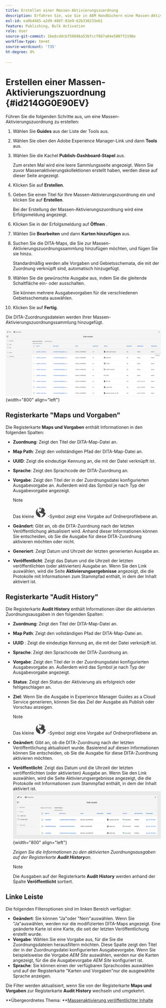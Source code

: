 ```yaml
---
title: Erstellen einer Massen-Aktivierungszuordnung
description: Erfahren Sie, wie Sie in AEM Handbüchern eine Massen-Aktivierungszuordnung erstellen.
exl-id: ea0bd465-a2d9-488f-83e9-62b336233eb1
feature: Publishing, Bulk Activation
role: User
source-git-commit: 1be8cddcbf58696a53bfccf887a04e5807f2198e
workflow-type: tm+mt
source-wordcount: '735'
ht-degree: 0%

---
```


# Erstellen einer Massen-Aktivierungszuordnung {#id214GG0E90EV}

Führen Sie die folgenden Schritte aus, um eine Massen-Aktivierungszuordnung zu erstellen:

1. Wählen Sie **Guides** aus der Liste der Tools aus.

1. Wählen Sie oben den Adobe Experience Manager-Link und dann **Tools** aus.

1. Wählen Sie die Kachel **Publish-Dashboard-Stapel** aus.

   Zum ersten Mal wird eine leere Sammlungsseite angezeigt. Wenn Sie zuvor Massenaktivierungskollektionen erstellt haben, werden diese auf dieser Seite angezeigt.

1. Klicken Sie auf **Erstellen**.

1. Geben Sie einen Titel für Ihre Massen-Aktivierungszuordnung ein und klicken Sie auf **Erstellen**.

   Bei der Erstellung der Massen-Aktivierungszuordnung wird eine Erfolgsmeldung angezeigt.

1. Klicken Sie in der Erfolgsmeldung auf **Öffnen** .

1. Wählen Sie **Bearbeiten** und dann **Karten hinzufügen** aus.

1. Suchen Sie die DITA-Maps, die Sie zur Massen-Aktivierungszuordnungssammlung hinzufügen möchten, und fügen Sie sie hinzu.

   Standardmäßig werden alle Vorgaben und Gebietsschemata, die mit der Zuordnung verknüpft sind, automatisch hinzugefügt.

1. Wählen Sie die gewünschte Ausgabe aus, indem Sie die gleitende Schaltfläche ein- oder ausschalten.

   Sie können mehrere Ausgabevorgaben für die verschiedenen Gebietsschemata auswählen.

1. Klicken Sie auf **Fertig**.

Die DITA-Zuordnungsdateien werden Ihrer Massen-Aktivierungszuordnungssammlung hinzugefügt.

![ erstellte Massenaktivierungssammlung](images/bulk-activation-collection-created.png){width="800" align="left"}

## Registerkarte &quot;Maps und Vorgaben&quot;

Die Registerkarte **Maps und Vorgaben** enthält Informationen in den folgenden Spalten:

- **Zuordnung**: Zeigt den Titel der DITA-Map-Datei an.
- **Map Path**: Zeigt den vollständigen Pfad der DITA-Map-Datei an.

- **UUID**: Zeigt die eindeutige Kennung an, die mit der Datei verknüpft ist.

- **Sprache**: Zeigt den Sprachcode der DITA-Zuordnung an.
- **Vorgabe**: Zeigt den Titel der in der Zuordnungsdatei konfigurierten Ausgabevorgabe an. Außerdem wird das Symbol je nach Typ der Ausgabevorgabe angezeigt.

  >[!NOTE]
  >
  > Das kleine ![](images/global-preset-icon.svg) -Symbol zeigt eine Vorgabe auf Ordnerprofilebene an.

- **Geändert**: Gibt an, ob die DITA-Zuordnung nach der letzten Veröffentlichung aktualisiert wird. Anhand dieser Informationen können Sie entscheiden, ob Sie die Ausgabe für diese DITA-Zuordnung aktivieren möchten oder nicht.
- **Generiert**: Zeigt Datum und Uhrzeit der letzten generierten Ausgabe an.
- **Veröffentlicht**: Zeigt das Datum und die Uhrzeit der letzten veröffentlichten (oder aktivierten) Ausgabe an. Wenn Sie den Link auswählen, wird die Seite **Aktivierungsergebnisse** angezeigt, die die Protokolle mit Informationen zum Stammpfad enthält, in dem der Inhalt aktiviert ist.

## Registerkarte &quot;Audit History&quot;

Die Registerkarte **Audit History** enthält Informationen über die aktivierten Zuordnungsausgaben in den folgenden Spalten:
- **Zuordnung**: Zeigt den Titel der DITA-Map-Datei an.
- **Map Path**: Zeigt den vollständigen Pfad der DITA-Map-Datei an.
- **UUID** : Zeigt die eindeutige Kennung an, die mit der Datei verknüpft ist.
- **Sprache**: Zeigt den Sprachcode der DITA-Zuordnung an.
- **Vorgabe**: Zeigt den Titel der in der Zuordnungsdatei konfigurierten Ausgabevorgabe an. Außerdem wird das Symbol je nach Typ der Ausgabevorgabe angezeigt.
- **Status**: Zeigt den Status der Aktivierung als erfolgreich oder fehlgeschlagen an.
- **Ziel**: Wenn Sie die Ausgabe in Experience Manager Guides as a Cloud Service generieren, können Sie das Ziel der Ausgabe als Publish oder Vorschau anzeigen.

  >[!NOTE]
  >
  > Das kleine ![](images/global-preset-icon.svg) -Symbol zeigt eine Vorgabe auf Ordnerprofilebene an.

- **Geändert**: Gibt an, ob die DITA-Zuordnung nach der letzten Veröffentlichung aktualisiert wurde. Basierend auf diesen Informationen können Sie entscheiden, ob Sie die Ausgabe für diese DITA-Zuordnung aktivieren möchten.
- **Veröffentlicht**: Zeigt das Datum und die Uhrzeit der letzten veröffentlichten (oder aktivierten) Ausgabe an. Wenn Sie den Link auswählen, wird die Seite Aktivierungsergebnisse angezeigt, die die Protokolle mit Informationen zum Stammpfad enthält, in dem der Inhalt aktiviert ist.
  ![ erstellte Registerkarte für den Verlauf der Massenaktivierung-Erfassung ](images/bulk-collection-audit-history.png){width="800" align="left"}

  *Zeigen Sie die Informationen zu den aktivierten Zuordnungsausgaben auf der Registerkarte **Audit History**an.*


  >[!NOTE]
  >
  > Die Ausgaben auf der Registerkarte **Audit History** werden anhand der Spalte **Veröffentlicht** sortiert.



## Linke Leiste

Die folgenden Filteroptionen sind im linken Bereich verfügbar:

- **Geändert**: Sie können &quot;Ja&quot;oder &quot;Nein&quot;auswählen. Wenn Sie &quot;Ja&quot;auswählen, werden nur die modifizierten DITA-Maps angezeigt. Eine geänderte Karte ist eine Karte, die seit der letzten Veröffentlichung erstellt wurde.
- **Vorgabe**: Wählen Sie eine Vorgabe aus, für die Sie die Zuordnungsdateien herausfiltern möchten. Diese Spalte zeigt den Titel der in der Zuordnungsdatei konfigurierten Ausgabevorgabe. Wenn Sie beispielsweise die Vorgabe *AEM Site* auswählen, werden nur die Karten angezeigt, für die die Ausgabevorgabe *AEM Site* konfiguriert ist.
- **Sprache**: Sie können einen der verfügbaren Sprachcodes auswählen und auf der Registerkarte &quot;Karten und Vorgaben&quot;nur die ausgewählte Sprache anzeigen.

Die Filter werden aktualisiert, wenn Sie von der Registerkarte **Maps und Vorgaben** zur Registerkarte **Audit History** wechseln und umgekehrt.

**Übergeordnetes Thema: **[Massenaktivierung veröffentlichter Inhalte](conf-bulk-activation.md)
